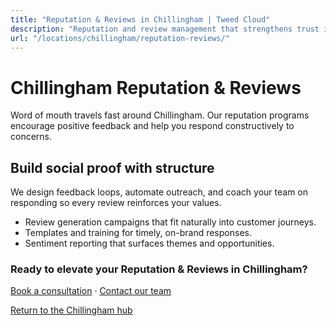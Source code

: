 ```yaml
---
title: "Reputation & Reviews in Chillingham | Tweed Cloud"
description: "Reputation and review management that strengthens trust in Chillingham."
url: "/locations/chillingham/reputation-reviews/"
---
```


# Chillingham Reputation & Reviews

Word of mouth travels fast around Chillingham. Our reputation programs encourage positive feedback and help you respond constructively to concerns.

## Build social proof with structure

We design feedback loops, automate outreach, and coach your team on responding so every review reinforces your values.

- Review generation campaigns that fit naturally into customer journeys.
- Templates and training for timely, on-brand responses.
- Sentiment reporting that surfaces themes and opportunities.

### Ready to elevate your Reputation & Reviews in Chillingham?

[Book a consultation](/consultation/) · [Contact our team](/contact/)

[Return to the Chillingham hub](/locations/chillingham/)
